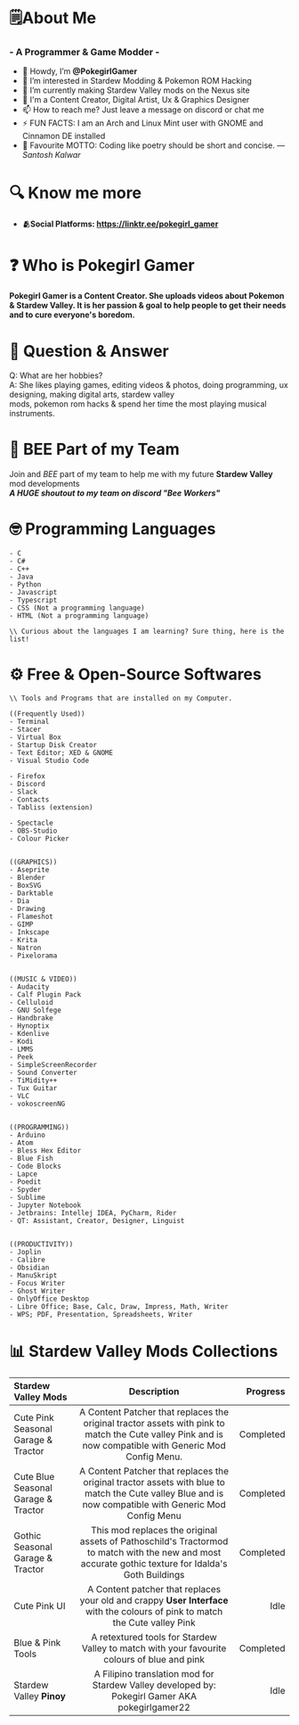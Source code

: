 # **🗒️About Me**
### - A Programmer & Game Modder -
- 👋 Howdy, I’m **@PokegirlGamer**
- 👀 I’m interested in Stardew Modding & Pokemon ROM Hacking
- 🌱 I’m currently making Stardew Valley mods on the Nexus site
- 💞️ I'm a Content Creator, Digital Artist, Ux & Graphics Designer
- 📫 How to reach me? Just leave a message on discord or chat me
- ⚡ FUN FACTS: I am an Arch and Linux Mint user with GNOME and Cinnamon DE installed
- 💬 Favourite MOTTO: Coding like poetry should be short and concise. *― Santosh Kalwar*

# **🔍 Know me more**
- **🫂Social Platforms: https://linktr.ee/pokegirl_gamer**

# **❓ Who is Pokegirl Gamer**
**Pokegirl Gamer is a Content Creator. She uploads videos about Pokemon & Stardew Valley. It is her passion & goal to help people to get their needs and to cure everyone's boredom.**

# **📨 Question & Answer**

Q: What are her hobbies?\
A: She likes playing games, editing videos & photos, doing programming, ux designing, making digital arts, stardew valley\
mods, pokemon rom hacks & spend her time the most playing musical instruments.

# **🐝 BEE Part of my Team**
Join and *BEE* part of my team to help me with my future **Stardew Valley** mod developments\
***A HUGE shoutout to my team on discord "Bee Workers"***


# **🤓 Programming Languages**
```
- C
- C#
- C++
- Java
- Python
- Javascript
- Typescript
- CSS (Not a programming language)
- HTML (Not a programming language)

\\ Curious about the languages I am learning? Sure thing, here is the list!
```

# **⚙️ Free & Open-Source Softwares**
```
\\ Tools and Programs that are installed on my Computer.

((Frequently Used))
- Terminal
- Stacer
- Virtual Box
- Startup Disk Creator
- Text Editor; XED & GNOME
- Visual Studio Code

- Firefox
- Discord
- Slack
- Contacts
- Tabliss (extension)

- Spectacle
- OBS-Studio
- Colour Picker


((GRAPHICS))
- Aseprite
- Blender
- BoxSVG
- Darktable
- Dia
- Drawing
- Flameshot
- GIMP
- Inkscape
- Krita
- Natron
- Pixelorama


((MUSIC & VIDEO))
- Audacity
- Calf Plugin Pack
- Celluloid
- GNU Solfege
- Handbrake
- Hynoptix
- Kdenlive
- Kodi
- LMMS
- Peek
- SimpleScreenRecorder
- Sound Converter
- TiMidity++
- Tux Guitar
- VLC
- vokoscreenNG


((PROGRAMMING))
- Arduino
- Atom
- Bless Hex Editor
- Blue Fish
- Code Blocks
- Lapce
- Poedit
- Spyder
- Sublime
- Jupyter Notebook
- Jetbrains: Intellej IDEA, PyCharm, Rider
- QT: Assistant, Creator, Designer, Linguist


((PRODUCTIVITY))
- Joplin
- Calibre
- Obsidian
- ManuSkript
- Focus Writer
- Ghost Writer
- OnlyOffice Desktop
- Libre Office; Base, Calc, Draw, Impress, Math, Writer
- WPS; PDF, Presentation, Spreadsheets, Writer
```

# **📊 Stardew Valley Mods Collections**


| Stardew Valley Mods      | Description | Progress     |
| :---        |    :----:   |          ---: |
| Cute Pink Seasonal Garage & Tractor      | A Content Patcher that replaces the original tractor assets with pink to match the Cute valley Pink and is now compatible with Generic Mod Config Menu.       | Completed  |
| Cute Blue Seasonal Garage & Tractor   | A Content Patcher that replaces the original tractor assets with blue to match the Cute valley Blue and is now compatible with Generic Mod Config Menu        | Completed |
| Gothic Seasonal Garage & Tractor      | This mod replaces the original assets of Pathoschild's Tractormod to match with the new and most accurate gothic texture for Idalda's Goth Buildings       | Completed  |
| Cute Pink UI | A Content patcher that replaces your old and crappy **User Interface** with the colours of pink to match the Cute valley Pink | Idle |
| Blue & Pink Tools | A retextured tools for Stardew Valley to match with your favourite colours of blue and pink | Completed |
| Stardew Valley **Pinoy** | A Filipino translation mod for Stardew Valley developed by: Pokegirl Gamer AKA pokegirlgamer22 | Idle |

<!---
Pokegirlgamer/Pokegirlgamer is a ✨ special ✨ repository because its `README.md` (this file) appears on your GitHub profile.
You can click the Preview link to take a look at your changes.
--->
